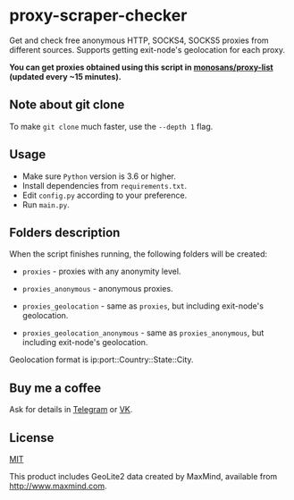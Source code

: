 # proxy-scraper-checker

Get and check free anonymous HTTP, SOCKS4, SOCKS5 proxies from different sources. Supports getting exit-node's geolocation for each proxy.

**You can get proxies obtained using this script in [monosans/proxy-list](https://github.com/monosans/proxy-list) (updated every ~15 minutes).**

## Note about git clone

To make `git clone` much faster, use the `--depth 1` flag.

## Usage

- Make sure `Python` version is 3.6 or higher.
- Install dependencies from `requirements.txt`.
- Edit `config.py` according to your preference.
- Run `main.py`.

## Folders description

When the script finishes running, the following folders will be created:

- `proxies` - proxies with any anonymity level.

- `proxies_anonymous` - anonymous proxies.

- `proxies_geolocation` - same as `proxies`, but including exit-node's geolocation.

- `proxies_geolocation_anonymous` - same as `proxies_anonymous`, but including exit-node's geolocation.

Geolocation format is ip:port::Country::State::City.

## Buy me a coffee

Ask for details in [Telegram](https://t.me/monosans) or [VK](https://vk.com/id607137534).

## License

[MIT](LICENSE)

This product includes GeoLite2 data created by MaxMind, available from http://www.maxmind.com.
